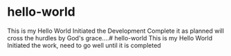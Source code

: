 # hello-world
This is my Hello World
Initiated the Development 
Complete it
as planned
will cross the hurdles
by God's grace....# hello-world
This is my Hello World
Initiated the work, need to go well until it is completed
